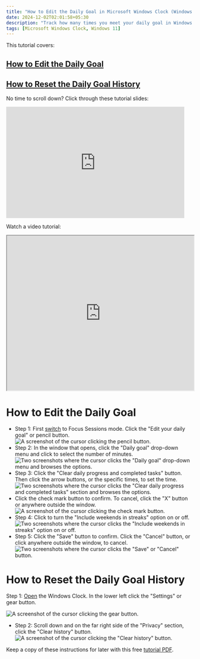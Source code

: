 ```yaml
---
title: "How to Edit the Daily Goal in Microsoft Windows Clock (Windows 11)"
date: 2024-12-02T02:01:58+05:30
description: "Track how many times you meet your daily goal in Windows Clock. This post shows you how."
tags: [Microsoft Windows Clock, Windows 11]
---
```

This tutorial covers:

## [How to Edit the Daily Goal](#1)

## [How to Reset the Daily Goal History](#2)

<p>No time to scroll down? Click through these tutorial slides:</p>
<iframe src="https://docs.google.com/presentation/d/1OGeHP5qs9pRhDasuE-bGFH_vqayM7NPbV1i-Z25Dmg4/embed?start=false&loop=false&delayms=3000" frameborder="0" width="480" height="299" allowfullscreen="true" mozallowfullscreen="true" webkitallowfullscreen="true"></iframe>

<br />

Watch a video tutorial:
<iframe class="BLOG_video_class" allowfullscreen="" youtube-src-id="6zky9-yunyQ" width="100%" height="416" src="https://www.youtube.com/embed/6zky9-yunyQ"></iframe>

<br />

<h1 id="1">How to Edit the Daily Goal</h1>

* Step 1: First [switch](https://qhtutorials.github.io/posts/how-to-edit-windows-clock-settings/) to Focus Sessions mode. Click the "Edit your daily goal" or pencil button. <div class="stepimage">![A screenshot of the cursor clicking the pencil button.](blogclickdailygoalspencil.png "Click the pencil button")</div>
* Step 2: In the window that opens, click the "Daily goal" drop-down menu and click to select the number of minutes. <div class="stepimage">![Two screenshots where the cursor clicks the "Daily goal" drop-down menu and browses the options.](blogclickdailygoalsdropdown.png "Click 'Daily goal' and select the minutes")</div>
* Step 3: Click the "Clear daily progress and completed tasks" button. Then click the arrow buttons, or the specific times, to set the time. <div class="stepimage">![Two screenshots where the cursor clicks the "Clear daily progress and completed tasks" section and browses the options.](blogpptdailycleargoals.png "Select the time when the goals reset")</div>
* Click the check mark button to confirm. To cancel, click the "X" button or anywhere outside the window. <div class="stepimage">![A screenshot of the cursor clicking the check mark button.](blogdailygoalscheckmark.png "Click the checkmark to confirm")</div>
* Step 4: Click to turn the "Include weekends in streaks" option on or off. <div class="stepimage">![Two screenshots where the cursor clicks the "Include weekends in streaks" option on or off.](blogpptincludeweekends.png "Switch 'Include weekends in streaks' on or off")</div>
* Step 5: Click the "Save" button to confirm. Click the "Cancel" button, or click anywhere outside the window, to cancel. <div class="stepimage">![Two screenshots where the cursor clicks the "Save" or "Cancel" button.](blogpptclickdailysavecancel.png "Click 'Save' or 'Cancel' ")</div>

<h1 id="2">How to Reset the Daily Goal History</h1>

Step 1: [Open](https://qhtutorials.github.io/posts/how-to-open-microsoft-windows-clock/) the Windows Clock. In the lower left click the "Settings" or gear button. <div class="stepimage">![A screenshot of the cursor clicking the gear button.](blogclicksettingsdown.png "Click the gear button")</div>
* Step 2: Scroll down and on the far right side of the "Privacy" section, click the "Clear history" button. <div class="stepimage">![A screenshot of the cursor clicking the "Clear history" button.](blogclickclearhistory.png "Click 'Clear history' ")</div>

Keep a copy of these instructions for later with this free [tutorial PDF](https://drive.google.com/file/d/1SWgGc_L_iy4rIIdIQhnpbdxLbTixdDTq/view?usp=sharing).

<br />








